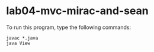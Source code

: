 # lab04-mvc-mirac-and-sean

To run this program, type the following commands:  
```
javac *.java  
java View  
```
